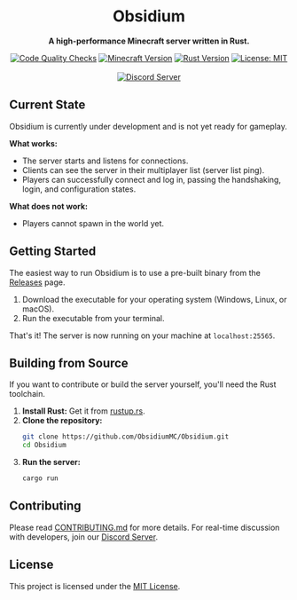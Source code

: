 <div align="center">

# Obsidium

**A high-performance Minecraft server written in Rust.**

<p>
    <a target="_blank" href="https://github.com/ObsidiumMC/Obsidium/actions/workflows/checks.yml"><img src="https://github.com/ObsidiumMC/Obsidium/actions/workflows/checks.yml/badge.svg" alt="Code Quality Checks" /></a>
    <a target="_blank" href="https://www.minecraft.net"><img src="https://img.shields.io/badge/Minecraft-1.21.6-brightgreen.svg" alt="Minecraft Version" /></a>
    <a target="_blank" href="https://www.rust-lang.org/"><img src="https://img.shields.io/badge/rust-1.87.0-blue.svg" alt="Rust Version" /></a>
    <a target="_blank" href="https://opensource.org/licenses/MIT"><img src="https://img.shields.io/badge/License-MIT-yellow.svg" alt="License: MIT" /></a>
    <br />
    <br />
    <a target="_blank" href="https://discord.gg/XyKfC4WjUw"><img src="https://dcbadge.limes.pink/api/server/XyKfC4WjUw" alt="Discord Server" /></a>
</p>

</div>

## Current State

Obsidium is currently under development and is not yet ready for gameplay.

**What works:**
-   The server starts and listens for connections.
-   Clients can see the server in their multiplayer list (server list ping).
-   Players can successfully connect and log in, passing the handshaking, login, and configuration states.

**What does not work:**
-   Players cannot spawn in the world yet.

## Getting Started

The easiest way to run Obsidium is to use a pre-built binary from the [Releases](https://github.com/ObsidiumMC/Obsidium/releases) page.

1.  Download the executable for your operating system (Windows, Linux, or macOS).
2.  Run the executable from your terminal.

That's it! The server is now running on your machine at `localhost:25565`.

## Building from Source

If you want to contribute or build the server yourself, you'll need the Rust toolchain.

1.  **Install Rust:** Get it from [rustup.rs](https://rustup.rs/).
2.  **Clone the repository:**
    ```sh
    git clone https://github.com/ObsidiumMC/Obsidium.git
    cd Obsidium
    ```
3.  **Run the server:**
    ```sh
    cargo run
    ```

## Contributing

Please read [CONTRIBUTING.md](CONTRIBUTING.md) for more details. For real-time discussion with developers, join our [Discord Server](https://discord.gg/XyKfC4WjUw).

## License

This project is licensed under the [MIT License](LICENSE).
